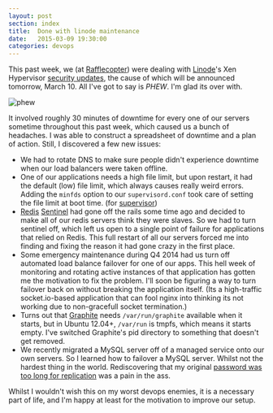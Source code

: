 ```yaml
---
layout: post
section: index
title:  Done with linode maintenance
date:   2015-03-09 19:30:00
categories: devops
---
```


This past week, we (at [Rafflecopter](http://make.rafflecopter.com)) were dealing with [Linode](http://linode.com)'s Xen Hypervisor [security updates](http://status.linode.com/incidents/2dyvn29ds5mz), the cause of which will be announced tomorrow, March 10. All I've got to say is *PHEW*. I'm glad its over with.

![phew](http://media.giphy.com/media/wIwrQ3umuEuM8/giphy.gif)

<!--break-->

It involved roughly 30 minutes of downtime for every one of our servers sometime throughout this past week, which caused us a bunch of headaches. I was able to construct a spreadsheet of downtime and a plan of action. Still, I discovered a few new issues:

- We had to rotate DNS to make sure people didn't experience downtime when our load balancers were taken offline.
- One of our applications needs a high file limit, but upon restart, it had the default (low) file limit, which always causes really weird errors. Adding the `minfds` option to our `supervisord.conf` took care of setting the file limit at boot time. (for [supervisor](http://supervisord.org/))
- [Redis](http://redis.io) [Sentinel](http://redis.io/topics/sentinel) had gone off the rails some time ago and decided to make all of our redis servers think they were slaves. So we had to turn sentinel off, which left us open to a single point of failure for applications that relied on Redis. This full restart of all our servers forced me into finding and fixing the reason it had gone crazy in the first place.
- Some emergency maintenance during Q4 2014 had us turn off automated load balance failover for one of our apps. This hell week of monitoring and rotating active instances of that application has gotten me the motivation to fix the problem. I'll soon be figuring a way to turn failover back on without breaking the application itself. (Its a high-traffic socket.io-based application that can fool nginx into thinking its not working due to non-gracefull socket termination.)
- Turns out that [Graphite](http://graphite.wikidot.com/) needs `/var/run/graphite` available when it starts, but in Ubuntu 12.04+, `/var/run` is tmpfs, which means it starts empty. I've switched Graphite's pid directory to something that doesn't get removed.
- We recently migrated a MySQL server off of a managed service onto our own servers. So I learned how to failover a MySQL server. Whilst not the hardest thing in the world. Rediscovering that my original [password was too long for replication](http://nerdherd.com/archives/524) was a pain in the ass.

Whilst I wouldn't wish this on my worst devops enemies, it is a necessary part of life, and I'm happy at least for the motivation to improve our setup.
